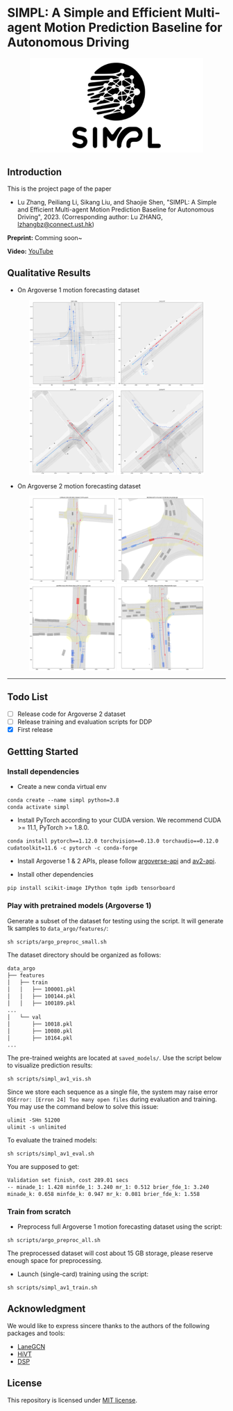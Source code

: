 # SIMPL: A Simple and Efficient Multi-agent Motion Prediction Baseline for Autonomous Driving

<p align="center">
  <img src="files/logo.jpg" width = "400"/>
</p>

## Introduction
This is the project page of the paper

* Lu Zhang, Peiliang Li, Sikang Liu, and Shaojie Shen, "SIMPL: A Simple and Efficient Multi-agent Motion Prediction Baseline for Autonomous Driving", 2023. (Corresponding author: Lu ZHANG, lzhangbz@connect.ust.hk)

**Preprint:** Comming soon~

**Video:** [YouTube](https://youtu.be/_8-6ccopZMM)

## Qualitative Results

* On Argoverse 1 motion forecasting dataset
<p align="center">
  <img src="files/av1-s1.png" width = "200"/>
  <img src="files/av1-s2.png" width = "200"/>
  <img src="files/av1-s3.png" width = "200"/>
  <img src="files/av1-s4.png" width = "200"/>
</p>

* On Argoverse 2 motion forecasting dataset
<p align="center">
  <img src="files/av2-s1.png" width = "200"/>
  <img src="files/av2-s2.png" width = "200"/>
  <img src="files/av2-s3.png" width = "200"/>
  <img src="files/av2-s4.png" width = "200"/>
</p>

----

## Todo List
- [ ] Release code for Argoverse 2 dataset
- [ ] Release training and evaluation scripts for DDP
- [x] First release

## Gettting Started

### Install dependencies
- Create a new conda virtual env
```
conda create --name simpl python=3.8
conda activate simpl
```

- Install PyTorch according to your CUDA version. We recommend CUDA >= 11.1, PyTorch >= 1.8.0.
```
conda install pytorch==1.12.0 torchvision==0.13.0 torchaudio==0.12.0 cudatoolkit=11.6 -c pytorch -c conda-forge
```

- Install Argoverse 1 & 2 APIs, please follow [argoverse-api](https://github.com/argoai/argoverse-api) and [av2-api](https://argoverse.github.io/user-guide/getting_started.html).


- Install other dependencies
```
pip install scikit-image IPython tqdm ipdb tensorboard
```

### Play with pretrained models (Argoverse 1)
Generate a subset of the dataset for testing using the script. It will generate 1k samples to `data_argo/features/`:
```
sh scripts/argo_preproc_small.sh
```
The dataset directory should be organized as follows:
```
data_argo
├── features
│   ├── train
│   │   ├── 100001.pkl
│   │   ├── 100144.pkl
│   │   ├── 100189.pkl
...
│   └── val
│       ├── 10018.pkl
│       ├── 10080.pkl
│       ├── 10164.pkl
...
```

The pre-trained weights are located at `saved_models/`. Use the script below to visualize prediction results:
```
sh scripts/simpl_av1_vis.sh
```

Since we store each sequence as a single file, the system may raise error `OSError: [Erron 24] Too many open files` during evaluation and training. You may use the command below to solve this issue:
```
ulimit -SHn 51200
ulimit -s unlimited
```

To evaluate the trained models:
```
sh scripts/simpl_av1_eval.sh
```
You are supposed to get:
```
Validation set finish, cost 289.01 secs
-- minade_1: 1.428 minfde_1: 3.240 mr_1: 0.512 brier_fde_1: 3.240 minade_k: 0.658 minfde_k: 0.947 mr_k: 0.081 brier_fde_k: 1.558
```

### Train from scratch

- Preprocess full Argoverse 1 motion forecasting dataset using the script:
```
sh scripts/argo_preproc_all.sh
```
The preprocessed dataset will cost about 15 GB storage, please reserve enough space for preprocessing.

- Launch (single-card) training using the script:
```
sh scripts/simpl_av1_train.sh
```

## Acknowledgment
We would like to express sincere thanks to the authors of the following packages and tools:
- [LaneGCN](https://github.com/uber-research/LaneGCN)
- [HiVT](https://github.com/ZikangZhou/HiVT)
- [DSP](https://github.com/HKUST-Aerial-Robotics/DSP)

## License
This repository is licensed under [MIT license](https://github.com/HKUST-Aerial-Robotics/SIMPL/blob/main/LICENSE).